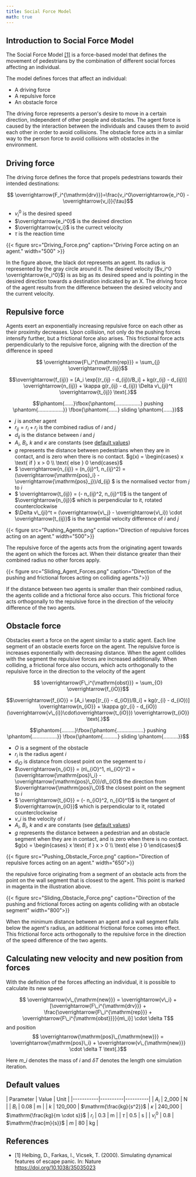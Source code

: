 ```yaml
---
title: Social Force Model
math: true
---
```


## Introduction to Social Force Model
The Social Force Model [[1]](#Helbing2000) is a force-based model that defines the movement of pedestrians by the combination of different social forces affecting an individual. 

The model defines forces that affect an individual:
* A driving force
* A repulsive force
* An obstacle force

The driving force represents a person's desire to move in a certain direction, independent of other people and obstacles. The agent force is caused by the interaction between the individuals and causes them to avoid each other in order to avoid collisions. The obstacle force acts in a similar way to the person force to avoid collisions with obstacles in the environment.

## Driving force
The driving force defines the force that propels pedestrians towards their intended destinations:

$$ \overrightarrow{F_i^{\mathrm{drv}}}=\frac{v_i^0\overrightarrow{e_i^0} - \overrightarrow{v_i}}{\tau}$$
* $v_i^0$ is the desired speed
* $\overrightarrow{e_i^0}$ is the desired direction
* $\overrightarrow{v_i}$ is the currect velocity
* $\tau$ is the reaction time

{{< figure src="Driving_Force.png" caption="Driving Force acting on an agent." width="500" >}}

In the figure above, the black dot represents an agent. Its radius is represented by the gray circle around it. The desired velocity ($v_i^0 \overrightarrow{e_i^0}$) is as big as its desired speed and is pointing in the desired direction towards a destination indicated by an X.
The driving force of the agent results from the difference between the desired velocity and the current velocity.


## Repulsive force
Agents exert an exponentially increasing repulsive force on each other as their proximity decreases. Upon collision, not only do the pushing forces intensify further, but a frictional force also arises. This frictional force acts perpendicularly to the repulsive force, aligning with the direction of the difference in speed

$$ \overrightarrow{F\_i^{\mathrm{rep}}} = \sum_{j} \overrightarrow{f_{ij}}$$

$$\overrightarrow{f_{ij}} = [A_i \exp[(r_{ij} - d_{ij})/B_i] + kg(r_{ij} - d_{ij})] \overrightarrow{n_{ij}} + \kappa g(r_{ij} - d_{ij}) \Delta v\_{ji}^t \overrightarrow{t_{ij}} \text{.}$$

$$\phantom{......}\fbox{\phantom{.................} pushing \phantom{.................}} \fbox{\phantom{......} sliding \phantom{......}}$$

* $j$ is another agent
* $r_{ij} = r_i + r_j$ is the combined radius of $i$ and $j$
* $d_{ij}$ is the distance between $i$ and $j$
* $A_i$, $B_i$, $k$ and $\kappa$ are constants (see [default values](#Default_values))
* $g$  represents the distance between pedestrians when they are in contact, and is zero when there is no contact. 
$g(x) =  \begin{cases} x \text{ if } x > 0 \\ \text{ else } 0 \end{cases}$
* $ \overrightarrow{n_{ij}} = (n\_{ij}^1, n\_{ij}^2) = (\overrightarrow{\mathrm{pos}\_i} - \overrightarrow{\mathrm{pos}\_j})/d\_{ij} $ is the normalised vector from $j$ to $i$ 
* $ \overrightarrow{t_{ij}} = (- n\_{ij}^2, n\_{ij}^1)$ is the tangent of $\overrightarrow{n_{ij}}$ which is perpendicular to it, rotated counterclockwise
* $\Delta v\_{ji}^t = (\overrightarrow{v\_j} - \overrightarrow{v\_i}) \cdot \overrightarrow{t_{ij}}$ is the tangential velocity difference of $i$ and $j$

{{< figure src="Pushing_Agents.png" caption="Direction of repulsive forces acting on an agent." width="500">}}

The repulsive force of the agents acts from the originating agent towards the agent on which the forces act. When their distance greater than their combined radius no other forces apply.

{{< figure src="Sliding_Agent_Forces.png" caption="Direction of the pushing and frictional forces acting on colliding agents.">}}

If the distance between two agents is smaller than their combined radius, the agents collide and a frictional force also occurs. This frictional force acts orthogonally to the repulsive force in the direction of the velocity difference of the two agents.

## Obstacle force
Obstacles exert a force on the agent similar to a static agent.
Each line segment of an obstacle exerts force on the agent.
The repulsive force is increases exponentially with decreasing distance. When the agent collides with the segment the repulsive forces are increased additionally. When colliding, a frictional force also occurs, which acts orthogonally to the repulsive force in the direction to the velocity of the agent

$$ \overrightarrow{F\_i^{\mathrm{obst}}} = \sum_{O} \overrightarrow{f_{iO}}$$

$$\overrightarrow{f_{iO}} = [A_i \exp[(r_{i} - d_{iO})/B_i] + kg(r_{i} - d_{iO})] \overrightarrow{n_{iO}} + \kappa g(r_{i} - d_{iO}) (\overrightarrow{v\_{i}}\cdot\overrightarrow{t_{iO}}) \overrightarrow{t_{iO}} \text{.}$$

$$\phantom{.........}\fbox{\phantom{..................} pushing \phantom{.................}} \fbox{\phantom{..........} sliding \phantom{..........}}$$

* $O$ is a segment of the obstacle
* $r_i$ is the radius agent $i$
* $d_{iO}$ is distance from closest point on the segement to $i$
* $\overrightarrow{n_{iO}} = (n\_{iO}^1, n\_{iO}^2) = (\overrightarrow{\mathrm{pos}\_i} - \overrightarrow{\mathrm{pos}\_O})/d\_{iO}$ the direction from $\overrightarrow{\mathrm{pos}\_O}$ the closest point on the segment to $i$
* $ \overrightarrow{t_{iO}} = (- n\_{iO}^2, n\_{iO}^1)$ is the tangent of $\overrightarrow{n_{iO}}$ which is perpendicular to it, rotated counterclockwise
* $v\_i$ is the velocity of $i$
* $A_i$, $B_i$, $k$ and $\kappa$ are constants (see [default values](#Default_values))
* $g$ represents the distance between a pedestrian and an obstacle segment when they are in contact, and is zero when there is no contact. 
 $g(x) =  \begin{cases}
                                      x \text{ if } x > 0 \\
                                      \text{ else } 0
                                  \end{cases}$


{{< figure src="Pushing_Obstacle_Force.png" caption="Direction of repulsive forces acting on an agent." width="650">}}

the repulsive force originating from a segment of an obstacle acts from the point on the wall segment that is closest to the agent. This point is marked in magenta in the illustration above.

{{< figure src="Sliding_Obstacle_Force.png" caption="Direction of the pushing and frictional forces acting on agents colliding with an obstacle segment"  width="800">}}

When the minimum distance between an agent and a wall segment falls below the agent's radius, an additional frictional force comes into effect. This frictional force acts orthogonally to the repulsive force in the direction of the speed difference of the two agents.

## Calculating new velocity and new position from forces
With the definition of the forces affecting an individual, it is possible to calculate its new speed 

$$ \overrightarrow{v\_{\mathrm{new}}} = \overrightarrow{v\_i} + [\overrightarrow{F\_i^{\mathrm{drv}}} + \frac{\overrightarrow{F\_i^{\mathrm{rep}}} + \overrightarrow{F\_i^{\mathrm{obst}}}}{m\_i}] \cdot \delta T$$
and position
$$ \overrightarrow{\mathrm{pos}\_{\mathrm{new}}} = \overrightarrow{\mathrm{pos}\_i} +  \overrightarrow{v\_{\mathrm{new}}} \cdot \delta T \text{.}$$

Here $m\_i$  denotes the mass of $i$ and $\delta T$ denotes the length one simulation iteration.

## Default values
<a name="Default_values"></a>
| Parameter | Value    | Unit     |
|-----------|----------|----------|
| $A_i$     | 2\_000   | N        |
| $B_i$     | 0.08     | m        |
| $k$       | 120\_000 | $\mathrm{\frac{kg}{s^2}}$
| $\kappa$  | 240\_000 | $\mathrm{\frac{kg}{m \cdot s}}$
| $r_i$     |  0.3     | m        |
| $\tau$    | 0.5      | s        |
| $v_i^0$   | 0.8      | $\mathrm{\frac{m}{s}}$
| $m$       | 80       | kg       |


## References
- <a name="Helbing2000"></a>[1] Helbing, D., Farkas, I., Vicsek, T. (2000).
  Simulating dynamical features of escape panic. In: Nature
  <br/>https://doi.org/10.1038/35035023